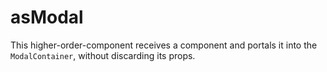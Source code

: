 # asModal

This higher-order-component receives a component and portals it into the `ModalContainer`, without discarding its props.
